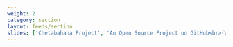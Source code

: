 ```yaml
---
weight: 2
category: section
layout: feeds/section
slides: ['Chetabahana Project', 'An Open Source Project on GitHub<br>(We are on Construction)', 'A Way To Win The Market', 'Sebuah peta jalan menuju sukses<br>Strategi di bidang e-Commerce.', 'Networking With Us!', 'Terbuka bagi siapa saja<br>Bersama kita bisa!']
---
```

